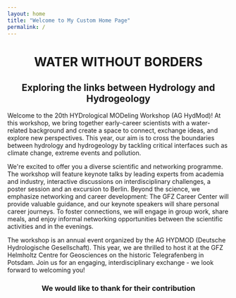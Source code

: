 ```yaml
---
layout: home
title: "Welcome to My Custom Home Page"
permalink: /
---
```



<h1 style="text-align: center;">WATER WITHOUT BORDERS</h1>

<h2 style="text-align: center;">Exploring the links between
Hydrology and Hydrogeology</h2>



Welcome to the 20th HYDrological MODeling
Workshop (AG HydMod)! At this workshop, we bring together early-career scientists with
a water-related background and create a space to connect,
exchange ideas, and explore new perspectives. This year, our
aim is to cross the boundaries between hydrology and
hydrogeology by tackling critical interfaces such as climate
change, extreme events and pollution.

We're excited to offer you a diverse scientific and networking
programme. The workshop will feature keynote talks by
leading experts from academia and industry, interactive
discussions on interdisciplinary challenges, a poster session and
an excursion to Berlin. Beyond the science, we emphasize
networking and career development: The GFZ Career Center
will provide valuable guidance, and our keynote speakers will
share personal career journeys. To foster connections, we will
engage in group work, share meals, and enjoy informal
networking opportunities between the scientific activities and
in the evenings.

The workshop is an annual event organized by the AG
HYDMOD (Deutsche Hydrologische Gesellschaft). This year,
we are thrilled to host it at the GFZ Helmholtz Centre for
Geosciences on the historic Telegrafenberg in Potsdam. Join us
for an engaging, interdisciplinary exchange - we look forward
to welcoming you!


<h3 style="text-align: center;">We would like to thank for their contribution</h3>